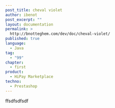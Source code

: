 ```yaml
---
post_title: cheval violet
author: ibenot
post_excerpt: ""
layout: documentation
permalink: >
  http://bnotteghem.com/dev/doc/cheval-violet/
published: true
language:
  - Java
tag:
  - "99"
chapter:
  - first
product:
  - HiPay Marketplace
techno:
  - Prestashop
---
```

ffsdfsdfsdf
